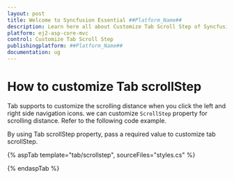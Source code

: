 ```yaml
---
layout: post
title: Welcome to Syncfusion Essential ##Platform_Name##
description: Learn here all about Customize Tab Scroll Step of Syncfusion Essential ##Platform_Name## widgets based on HTML5 and jQuery.
platform: ej2-asp-core-mvc
control: Customize Tab Scroll Step
publishingplatform: ##Platform_Name##
documentation: ug
---
```



# How to customize Tab scrollStep

Tab supports to customize the scrolling distance when you click the left and right side navigation icons. we can customize `ScrollStep` property for scrolling distance. Refer to the following code example.

By using Tab scrollStep property, pass a required value to customize tab scrollStep.

{% aspTab template="tab/scrollstep", sourceFiles="styles.cs" %}

{% endaspTab %}